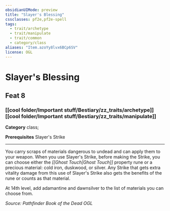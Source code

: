 ```yaml
---
obsidianUIMode: preview
title: "Slayer's Blessing"
cssclasses: pf2e,pf2e-spell
tags:
  - trait/archetype
  - trait/manipulate
  - trait/common
  - category/class
aliases: "Item.azoYy8lvx6BCp6SV"
license: OGL
---
```

# Slayer's Blessing
## Feat 8
### [[cool folder/Important stuff/Bestiary/zz_traits/archetype]][[cool folder/Important stuff/Bestiary/zz_traits/manipulate]]

**Category** class; 



**Prerequisites** Slayer's Strike
* * *
You carry scraps of materials dangerous to undead and can apply them to your weapon. When you use Slayer's Strike, before making the Strike, you can choose either the _[[Ghost Touch|Ghost Touch]]_ property rune or a precious material: cold iron, duskwood, or silver. Any Strike that gets extra vitality damage from this use of Slayer's Strike also gets the benefits of the rune or counts as that material.

At 14th level, add adamantine and dawnsilver to the list of materials you can choose from.

*Source: Pathfinder Book of the Dead*
*OGL*